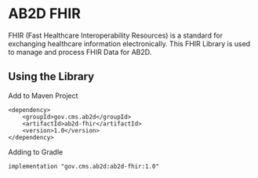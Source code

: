 # AB2D FHIR

FHIR (Fast Healthcare Interoperability Resources) is a standard for exchanging healthcare information electronically.
This FHIR Library is used to manage and process FHIR Data for AB2D.


## Using the Library

Add to Maven Project
```
<dependency>
    <groupId>gov.cms.ab2d</groupId>
    <artifactId>ab2d-fhir</artifactId>
    <version>1.0</version>
</dependency>
```

Adding to Gradle
```
implementation "gov.cms.ab2d:ab2d-fhir:1.0"
```